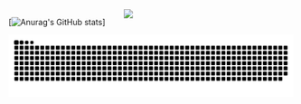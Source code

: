 <img align="right" src="https://octodex.github.com/images/welcometocat.png" width="300">

[![Anurag's GitHub stats](https://github-readme-stats.vercel.app/api?username=yum)]

![Snake animation](https://raw.githubusercontent.com/yumzi114/yumzi114/output/github-contribution-grid-snake-dark.svg)
